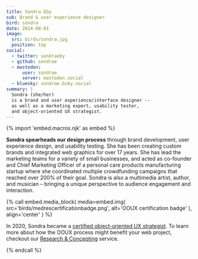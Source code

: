 ```yaml
---
title: Sondra Eby
sub: Brand & user experience designer
bird: sondra
date: 2014-08-01
image:
  src: birds/sondra.jpg
  position: top
social:
  - twitter: sondraeby
  - github: sondrae
  - mastodon:
      user: sondrae
      server: mastodon.social
  - bluesky: sondrae.bsky.social
summary: |
  Sondra (she/her)
  is a brand and user experience/interface designer --
  as well as a marketing expert, usability tester,
  and object-oriented UX strategist.
---
```


{% import 'embed.macros.njk' as embed %}

**Sondra spearheads our design process**
through brand development, user experience design, and usability testing.
She has been creating custom brands
and integrated web graphics for over 17 years.
She has lead the marketing teams
for a variety of small businesses,
and acted as co-founder and Chief Marketing Officer
of a personal care products manufacturing startup
where she coordinated multiple crowdfunding campaigns
that reached over 200% of their goal.
Sondra is also a multimedia artist, author, and musician –
bringing a unique perspective
to audience engagement and interaction.

{% call embed.media_block(
  media=embed.img(
    src='birds/medrescertificationbadge.png',
    alt='OOUX certification badge'
  ),
  align='center'
) %}

In 2020, Sondra became a [certified object-oriented UX strategist].
To learn more about how the OOUX process might benefit your web project,
checkout our [Research & Concepting] service.

{% endcall %}

[certified object-oriented UX strategist]: https://www.ooux.com/people/sondraeby
[Research & Concepting]: /services/planning/
